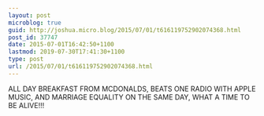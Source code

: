 ```yaml
---
layout: post
microblog: true
guid: http://joshua.micro.blog/2015/07/01/t616119752902074368.html
post_id: 37747
date: 2015-07-01T16:42:50+1100
lastmod: 2019-07-30T17:41:30+1100
type: post
url: /2015/07/01/t616119752902074368.html
---
```

ALL DAY BREAKFAST FROM MCDONALDS, BEATS ONE RADIO WITH APPLE MUSIC, AND MARRIAGE EQUALITY ON THE SAME DAY, WHAT A TIME TO BE ALIVE!!!
